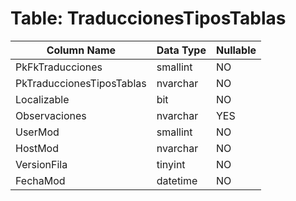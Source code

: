 # Table: TraduccionesTiposTablas

| Column Name | Data Type | Nullable |
|-------------|-----------|----------|
| PkFkTraducciones | smallint | NO |
| PkTraduccionesTiposTablas | nvarchar | NO |
| Localizable | bit | NO |
| Observaciones | nvarchar | YES |
| UserMod | smallint | NO |
| HostMod | nvarchar | NO |
| VersionFila | tinyint | NO |
| FechaMod | datetime | NO |
